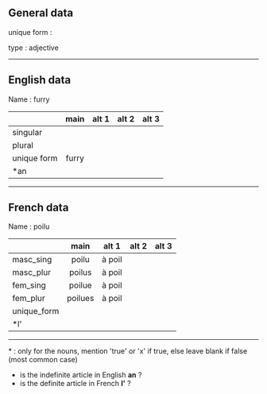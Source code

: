 ## General data

unique form :

type : adjective

---

## English data

Name : furry

|             | main  | alt 1 | alt 2 | alt 3 |
| :---------- | :---: | :---: | :---: | ----- |
| singular    |       |       |       |       |
| plural      |       |       |       |       |
| unique form | furry |       |       |       |
| \*an        |       |       |       |       |

---

## French data

Name : poilu

|             |  main   | alt 1  | alt 2 | alt 3 |
| :---------- | :-----: | :----: | :---: | :---: |
| masc_sing   |  poilu  | à poil |       |       |
| masc_plur   | poilus  | à poil |       |       |
| fem_sing    | poilue  | à poil |       |       |
| fem_plur    | poilues | à poil |       |       |
| unique_form |         |        |       |       |
| \*l'        |         |        |       |       |

---

\* : only for the nouns, mention 'true' or 'x' if true, else leave blank if false (most common case)

- is the indefinite article in English **an** ?
- is the definite article in French **l'** ?

